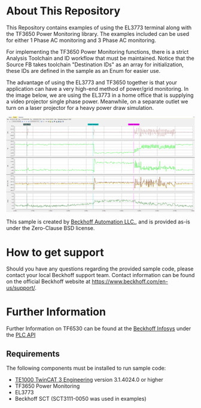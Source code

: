 # About This Repository


This Repository contains examples of using the EL3773 terminal along with the TF3650 Power Monitoring library. The examples included can be used for either 1 Phase AC monitoring and 3 Phase AC monitoring. 

For implementing the TF3650 Power Monitoring functions, there is a strict Analysis Toolchain and ID workflow that must be maintained. Notice that the Source FB takes toolchain "Destination IDs" as an array for initialization, these IDs are defined in the sample as an Enum for easier use.

The advantage of using the EL3773 and TF3650 together is that your application can have a very high-end method of power/grid monitoring. In the image below, we are using the EL3773 in a home office that is supplying a video projector single phase power. Meanwhile, on a separate outlet we turn on a laser projector for a heavy power draw simulation.

![PowerMonitoring_LaserPrinter](Images\PowerMonitoring_LaserPrinter.PNG)



This sample is created by [Beckhoff Automation LLC.](https://www.beckhoff.com/en-us/), and is provided as-is under the Zero-Clause BSD license.

# How to get support

Should you have any questions regarding the provided sample code, please contact your local Beckhoff support team. Contact information can be found on the official Beckhoff website at https://www.beckhoff.com/en-us/support/.

# Further Information

Further Information on TF6530 can be found at the [Beckhoff Infosys](https://infosys.beckhof.com) under the [PLC API](https://infosys.beckhoff.com/content/1033/tf3650_tc3_power_monitoring/6096457867.html)

## Requirements

The following components must be installed to run sample code:

- [TE1000 TwinCAT 3 Engineering](https://www.beckhoff.com/en-en/products/automation/twincat/te1xxx-twincat-3-engineering/te1000.html) version 3.1.4024.0 or higher
- TF3650 Power Monitoring
- EL3773
- Beckhoff SCT (SCT3111-0050 was used in examples)
